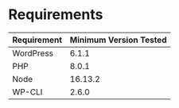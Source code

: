 # Requirements

| Requirement       | Minimum Version Tested |
| :---------------- | :--------------------- |
| WordPress         | 6.1.1                  |
| PHP               | 8.0.1                  |
| Node              | 16.13.2                |
| WP-CLI 			| 2.6.0                  |
